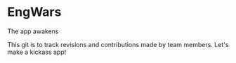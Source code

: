 # EngWars
The app awakens

This git is to track revisions and contributions made by team members. Let's make a kickass app!
